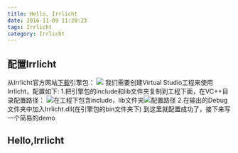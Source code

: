 ```yaml
---
title: Hello, Irrlicht
date: 2016-11-09 11:20:23
tags: Irrlicht
category: Irrlicht
---
```


## 配置Irrlicht
从Irrlicht官方网站[下载](http://irrlicht.sourceforge.net/?page_id=10)引擎包：
![](1.png)
我们需要创建Virtual Studio工程来使用Irrlicht，配置如下:
1.把引擎包的include和lib文件夹复制到工程下面，在VC++目录配置路径：
![在工程下包含include，lib文件夹](2.png)![配置路径](3.png)
2.在输出的Debug文件夹中加入Irrlicht.dll(在引擎包的bin文件夹下)
到这里就配置成功了，接下来写一个简易的demo

## Hello,Irrlicht
